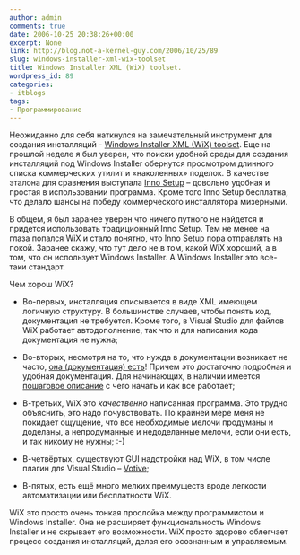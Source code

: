 ```yaml
---
author: admin
comments: true
date: 2006-10-25 20:38:26+00:00
excerpt: None
link: http://blog.not-a-kernel-guy.com/2006/10/25/89
slug: windows-installer-xml-wix-toolset
title: Windows Installer XML (WiX) toolset.
wordpress_id: 89
categories:
- itblogs
tags:
- Программирование
---
```


Неожиданно для себя наткнулся на замечательный инструмент для создания инсталляций - [Windows Installer XML (WiX) toolset](http://wix.sourceforge.net/index.html). Еще на прошлой неделе я был уверен, что поиски удобной среды для создания инсталляций под Windows Installer обернутся просмотром длинного списка коммерческих утилит и «наколенных» поделок. В качестве эталона для сравнения выступала [Inno Setup](http://www.jrsoftware.org/isinfo.php) – довольно удобная и простая в использовании программа. Кроме того Inno Setup бесплатна, что делало шансы на победу коммерческого инсталлятора мизерными. 

В общем, я был заранее уверен что ничего путного не найдется и придется использовать традиционный Inno Setup. Тем не менее на глаза попался WiX и стало понятно, что Inno Setup пора отправлять на покой. Заранее скажу, что тут дело не в том, какой WiX хороший, а в том, что он использует Windows Installer. А Windows Installer это все-таки стандарт.

Чем хорош WiX? 



	
  * Во-первых, инсталляция описывается в виде XML имеющем логичную структуру. В большинстве случаев, чтобы понять код, документация не требуется. Кроме того, в Visual Studio для файлов WiX работает автодополнение, так что и для написания кода документация не нужна;


	
  * Вo-вторых, несмотря на то, что нужда в документации возникает не часто, [она (документация) есть](http://wix.sourceforge.net/manual-wix2/wix_index.htm)! Причем это достаточно подробная и удобная документация. Для начинающих, в наличии имеется [пошаговое описание](http://www.tramontana.co.hu/wix/) с чего начать и как все работает;


	
  * В-третьих, WiX это _качественно_ написанная программа. Это трудно объяснить, это надо почувствовать. По крайней мере меня не покидает ощущение, что все необходимые мелочи продуманы и доделаны, а непродуманные и недоделанные мелочи, если они есть, и так никому не нужны; :-)


	
  * В-четвёртых, существуют GUI надстройки над WiX, в том числе плагин для Visual Studio – [Votive](http://wix.sourceforge.net/votive.html);


	
  * В-пятых, есть ещё много мелких преимуществ вроде легкости автоматизации или бесплатности WiX.



WiX это просто очень тонкая прослойка между программистом и Windows Installer. Она не расширяет функциональность Windows Installer и не скрывает его возможности. WiX просто здорово облегчает процесс создания инсталляций, делая его осознанным и управляемым.

